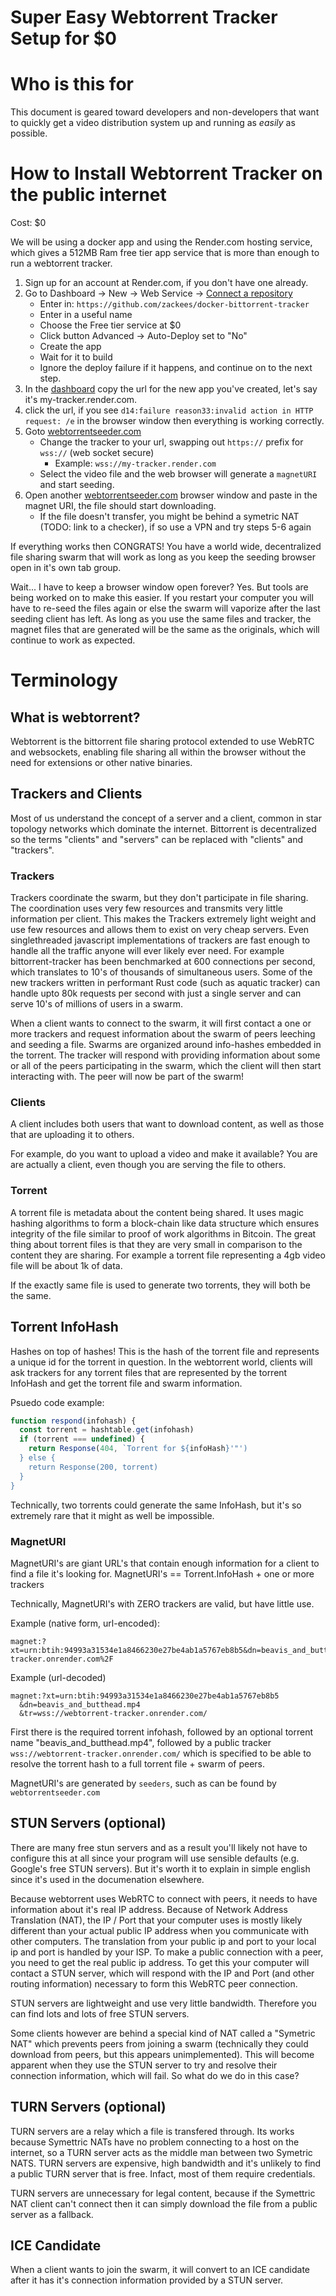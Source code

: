 Super Easy Webtorrent Tracker Setup for $0
==========================================

# Who is this for

This document is geared toward developers and non-developers that want to quickly get a video distribution system up and running as *easily* as possible.

# How to Install Webtorrent Tracker on the public internet

Cost: $0

We will be using a docker app and using the Render.com hosting service, which gives a 512MB Ram free tier app service that is more than enough to run a webtorrent tracker.

  1. Sign up for an account at Render.com, if you don't have one already.
  2. Go to Dashboard -> New -> Web Service -> [Connect a repository](https://dashboard.render.com/select-repo?type=web)
      * Enter in: `https://github.com/zackees/docker-bittorrent-tracker` 
      * Enter in a useful name
      * Choose the Free tier service at $0
      * Click button Advanced -> Auto-Deploy set to "No"
      * Create the app
      * Wait for it to build
      * Ignore the deploy failure if it happens, and continue on to the next step.
  3. In the [dashboard](https://dashboard.render.com) copy the url for the new app you've created, let's say it's my-tracker.render.com.
  4. click the url, if you see `d14:failure reason33:invalid action in HTTP request: /e` in the browser window then everything is working correctly.
  5. Goto [webtorrentseeder.com](https://webtorrentseeder.com)
      * Change the tracker to your url, swapping out `https://` prefix for `wss://` (web socket secure)
          * Example: `wss://my-tracker.render.com`
      * Select the video file and the web browser will generate a `magnetURI` and start seeding.
  6. Open another [webtorrentseeder.com](https://webtorrentseeder.com) browser window and paste in the magnet URI, the file should start downloading.
      * If the file doesn't transfer, you might be behind a symetric NAT (TODO: link to a checker), if so use a VPN and try steps 5-6 again

If everything works then CONGRATS! You have a world wide, decentralized file sharing swarm that will work as long as you keep the seeding browser open in it's own tab group.

Wait... I have to keep a browser window open forever? Yes. But tools are being worked on to make this easier. If you restart your computer you will have to re-seed the files again or else the swarm will vaporize after the last seeding client has left. As long as you use the same files and tracker, the magnet files that are generated will be the same as the originals, which will continue to work as expected.

# Terminology

## What is webtorrent?

Webtorrent is the bittorrent file sharing protocol extended to use WebRTC and websockets, enabling file sharing all within the browser without the need for extensions or other native binaries.


## Trackers and Clients

Most of us understand the concept of a server and a client, common in star topology networks which dominate the internet. Bittorrent is decentralized so the terms "clients" and "servers" can be replaced with "clients" and "trackers".


### Trackers

Trackers coordinate the swarm, but they don't participate in file sharing. The coordination uses very few resources and transmits very little information per client. This makes the Trackers extremely light weight and use few resources and allows them to exist on very cheap servers. Even singlethreaded javascript implementations of trackers are fast enough to handle all the traffic anyone will ever likely ever need. For example bittorrent-tracker has been benchmarked at 600 connections per second, which translates to 10's of thousands of simultaneous users. Some of the new trackers written in performant Rust code (such as aquatic tracker) can handle upto 80k requests per second with just a single server and can serve 10's of millions of users in a swarm.

When a client wants to connect to the swarm, it will first contact a one or more trackers and request information about the swarm of peers leeching and seeding a file. Swarms are organized around info-hashes embedded in the torrent. The tracker will respond with providing information about some or all of the peers participating in the swarm, which the client will then start interacting with. The peer will now be part of the swarm!

### Clients

A client includes both users that want to download content, as well as those that are uploading it to others.

For example, do you want to upload a video and make it available? You are are actually a client, even though you are serving the file to others.


### Torrent

A torrent file is metadata about the content being shared. It uses magic hashing algorithms to form a block-chain like data structure which ensures integrity of the file similar to proof of work algorithms in Bitcoin. The great thing about torrent files is that they are very small in comparison to the content they are sharing. For example a torrent file representing a 4gb video file will be about 1k of data.

If the exactly same file is used to generate two torrents, they will both be the same.


## Torrent InfoHash

Hashes on top of hashes! This is the hash of the torrent file and represents a unique id for the torrent in question. In the webtorrent world, clients will ask trackers for any torrent files that are represented by the torrent InfoHash and get the torrent file and swarm information.

Psuedo code example:

```js
function respond(infohash) {
  const torrent = hashtable.get(infohash)
  if (torrent === undefined) {
    return Response(404, `Torrent for ${infoHash}'"')
  } else {
    return Response(200, torrent)
  }
}
```

Technically, two torrents could generate the same InfoHash, but it's so extremely rare that it might as well be impossible.

### MagnetURI

MagnetURI's are giant URL's that contain enough information for a client to find a file it's looking for. 
MagnetURI's == Torrent.InfoHash + one or more trackers

Technically, MagnetURI's with ZERO trackers are valid, but have little use.

Example (native form, url-encoded):

```
magnet:?xt=urn:btih:94993a31534e1a8466230e27be4ab1a5767eb8b5&dn=beavis_and_butthead.mp4&tr=wss%3A%2F%2Fwebtorrent-tracker.onrender.com%2F
```

Example (url-decoded)

```
magnet:?xt=urn:btih:94993a31534e1a8466230e27be4ab1a5767eb8b5
  &dn=beavis_and_butthead.mp4
  &tr=wss://webtorrent-tracker.onrender.com/
```

First there is the required torrent infohash, followed by an optional torrent name "beavis_and_butthead.mp4", followed by a public tracker `wss://webtorrent-tracker.onrender.com/` which is specified to be able to resolve the torrent hash to a full torrent file + swarm of peers.

MagnetURI's are generated by `seeders`, such as can be found by `webtorrentseeder.com`


## STUN Servers (optional)

There are many free stun servers and as a result you'll likely not have to configure this at all since your program will use sensible defaults (e.g. Google's free STUN servers). But it's worth it to explain in simple english since it's used in the documenation elsewhere.

Because webtorrent uses WebRTC to connect with peers, it needs to have information about it's real IP address. Because of Network Address Translation (NAT), the IP / Port that your computer uses is mostly likely different than your actual public IP address when you communicate with other computers. The translation from your public ip and port to your local ip and port is handled by your ISP. To make a public connection with a peer, you need to get the real public ip address. To get this your computer will contact a STUN server, which will respond with the IP and Port (and other routing information) necessary to form this WebRTC peer connection.

STUN servers are lightweight and use very little bandwidth. Therefore you can find lots and lots of free STUN servers.

Some clients however are behind a special kind of NAT called a "Symetric NAT" which prevents peers from joining a swarm (technically they could download from peers, but this appears unimplemented). This will become apparent when they use the STUN server to try and resolve their connection information, which will fail. So what do we do in this case?

## TURN Servers (optional)

TURN servers are a relay which a file is transfered through. Its works because Symettric NATs have no problem connecting to a host on the internet, so a TURN server acts as the middle man between two Symetric NATS. TURN servers are expensive, high bandwidth and it's unlikely to find a public TURN server that is free. Infact, most of them require credentials.

TURN servers are unnecessary for legal content, because if the Symettric NAT client can't connect then it can simply download the file from a public server as a fallback.

## ICE Candidate

When a client wants to join the swarm, it will convert to an ICE candidate after it has it's connection information provided by a STUN server.
